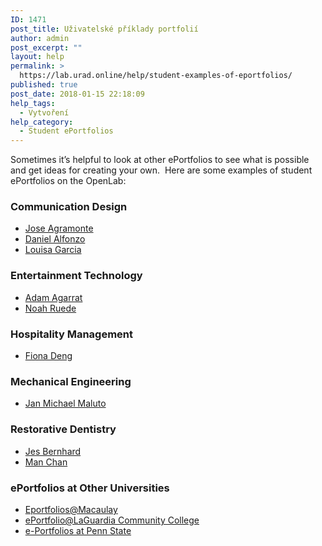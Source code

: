 ```yaml
---
ID: 1471
post_title: Uživatelské příklady portfolií
author: admin
post_excerpt: ""
layout: help
permalink: >
  https://lab.urad.online/help/student-examples-of-eportfolios/
published: true
post_date: 2018-01-15 22:18:09
help_tags:
  - Vytvoření
help_category:
  - Student ePortfolios
---
```

Sometimes it’s helpful to look at other ePortfolios to see what is possible and get ideas for creating your own.  Here are some examples of student ePortfolios on the OpenLab:
<h3><strong>Communication Design</strong></h3>
<ul>
 	<li><a href="https://lab.urad.online/jagramonte2406/">Jose Agramonte</a></li>
 	<li><a href="https://lab.urad.online/danielalfonzoeportfolio/">Daniel Alfonzo</a></li>
 	<li><a href="https://lab.urad.online/louisagarcia/">Louisa Garcia</a></li>
</ul>
<h3><strong>Entertainment Technology</strong></h3>
<ul>
 	<li><a href="https://lab.urad.online/agarrat/">Adam Agarrat</a></li>
 	<li><a href="https://lab.urad.online/nruedeportolio/">Noah Ruede</a></li>
</ul>
<h3><strong>Hospitality Management</strong></h3>
<ul>
 	<li><a href="https://lab.urad.online/fdeng-eportfolio/">Fiona Deng</a></li>
</ul>
<h3>Mechanical Engineering</h3>
<ul>
 	<li><a href="https://lab.urad.online/janmichaelmaluto/">Jan Michael Maluto</a></li>
</ul>
<h3><strong>Restorative Dentistry</strong></h3>
<ul>
 	<li><a href="https://lab.urad.online/jbernhard-eportfolio/">Jes Bernhard</a></li>
 	<li><a href="https://lab.urad.online/manchan/">Man Chan</a></li>
</ul>
<h3>ePortfolios at Other Universities</h3>
<ul>
 	<li><a href="http://macaulay.cuny.edu/eportfolios/">Eportfolios@Macaulay</a></li>
 	<li><a href="http://www.eportfolio.lagcc.cuny.edu/">ePortfolio@LaGuardia Community College</a></li>
 	<li><a href="http://portfolio.psu.edu/">e-Portfolios at Penn State</a></li>
</ul>
